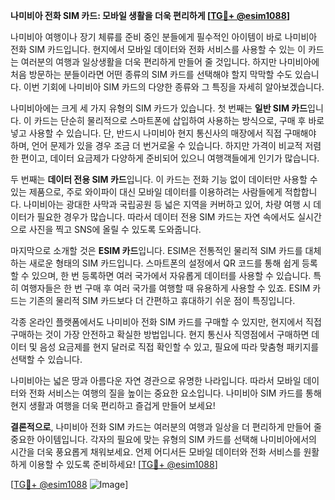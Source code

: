 **나미비아 전화 SIM 카드: 모바일 생활을 더욱 편리하게 [[TG💪+ @esim1088](https://t.me/s/esim1088)]**

나미비아 여행이나 장기 체류를 준비 중인 분들에게 필수적인 아이템이 바로 나미비아 전화 SIM 카드입니다. 현지에서 모바일 데이터와 전화 서비스를 사용할 수 있는 이 카드는 여러분의 여행과 일상생활을 더욱 편리하게 만들어 줄 것입니다. 하지만 나미비아에 처음 방문하는 분들이라면 어떤 종류의 SIM 카드를 선택해야 할지 막막할 수도 있습니다. 이번 기회에 나미비아 SIM 카드의 다양한 종류와 그 특징을 자세히 알아보겠습니다.

나미비아에는 크게 세 가지 유형의 SIM 카드가 있습니다. 첫 번째는 **일반 SIM 카드**입니다. 이 카드는 단순히 물리적으로 스마트폰에 삽입하여 사용하는 방식으로, 구매 후 바로 넣고 사용할 수 있습니다. 단, 반드시 나미비아 현지 통신사의 매장에서 직접 구매해야 하며, 언어 문제가 있을 경우 조금 더 번거로울 수 있습니다. 하지만 가격이 비교적 저렴한 편이고, 데이터 요금제가 다양하게 준비되어 있으니 여행객들에게 인기가 많습니다.

두 번째는 **데이터 전용 SIM 카드**입니다. 이 카드는 전화 기능 없이 데이터만 사용할 수 있는 제품으로, 주로 와이파이 대신 모바일 데이터를 이용하려는 사람들에게 적합합니다. 나미비아는 광대한 사막과 국립공원 등 넓은 지역을 커버하고 있어, 차량 여행 시 데이터가 필요한 경우가 많습니다. 따라서 데이터 전용 SIM 카드는 자연 속에서도 실시간으로 사진을 찍고 SNS에 올릴 수 있도록 도와줍니다.

마지막으로 소개할 것은 **ESIM 카드**입니다. ESIM은 전통적인 물리적 SIM 카드를 대체하는 새로운 형태의 SIM 카드입니다. 스마트폰의 설정에서 QR 코드를 통해 쉽게 등록할 수 있으며, 한 번 등록하면 여러 국가에서 자유롭게 데이터를 사용할 수 있습니다. 특히 여행자들은 한 번 구매 후 여러 국가를 여행할 때 유용하게 사용할 수 있죠. ESIM 카드는 기존의 물리적 SIM 카드보다 더 간편하고 휴대하기 쉬운 점이 특징입니다.

각종 온라인 플랫폼에서도 나미비아 전화 SIM 카드를 구매할 수 있지만, 현지에서 직접 구매하는 것이 가장 안전하고 확실한 방법입니다. 현지 통신사 직영점에서 구매하면 데이터 및 음성 요금제를 현지 달러로 직접 확인할 수 있고, 필요에 따라 맞춤형 패키지를 선택할 수 있습니다.

나미비아는 넓은 땅과 아름다운 자연 경관으로 유명한 나라입니다. 따라서 모바일 데이터와 전화 서비스는 여행의 질을 높이는 중요한 요소입니다. 나미비아 SIM 카드를 통해 현지 생활과 여행을 더욱 편리하고 즐겁게 만들어 보세요!

**결론적으로**, 나미비아 전화 SIM 카드는 여러분의 여행과 일상을 더 편리하게 만들어 줄 중요한 아이템입니다. 각자의 필요에 맞는 유형의 SIM 카드를 선택해 나미비아에서의 시간을 더욱 풍요롭게 채워보세요. 언제 어디서든 모바일 데이터와 전화 서비스를 원활하게 이용할 수 있도록 준비하세요! [[TG💪+ @esim1088](https://t.me/s/esim1088)]

[[TG💪+ @esim1088](https://t.me/s/esim1088) ![Image](https://i.postimg.cc/Y0z9fWf4/image.png)]